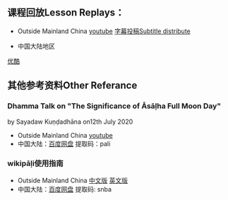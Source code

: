 ## 课程回放Lesson Replays：
- Outside Mainland China
[youtube](https://www.youtube.com/playlist?list=PL_1iJBQvNPFHmQFWvzotYY3F6et83tFZN)
[字幕投稿Subtitle distribute](https://www.youtube.com/timedtext_cs_panel?c=UClGNGi4ULgZafT_OIit_owA&tab=2)

- 中国大陆地区

[优酷](https://list.youku.com/albumlist/show/id_52498274?spm=a2h9p.12367095.app.SECTION~MAIN~SECTION~MAIN~5~5~5!3~5~5!2~5~5~5~5~5!2~5~A)

  
## 其他参考资料Other Referance
### Dhamma Talk on "The Significance of Āsāḷha Full Moon Day"
by Sayadaw Kuṇḍadhāna on12th July 2020
- Outside Mainland China [youtube](https://www.youtube.com/playlist?list=PL_qplOeoq4DtIh6XfsE4O9nCe198aXeTT) 
- 中国大陆：[百度网盘](https://pan.baidu.com/s/1e35cNpw1RaiSePrZ_OA2Fg) 提取码：pali
### wikipāḷi使用指南
- Outside Mainland China [中文版](https://youtu.be/Ymwk-L8cNlY) [英文版](https://youtu.be/F2U9guv_0cM)
- 中国大陆：[百度网盘](https://pan.baidu.com/s/1PtvCVBx5sqspflKhzisJzg) 提取码: snba

